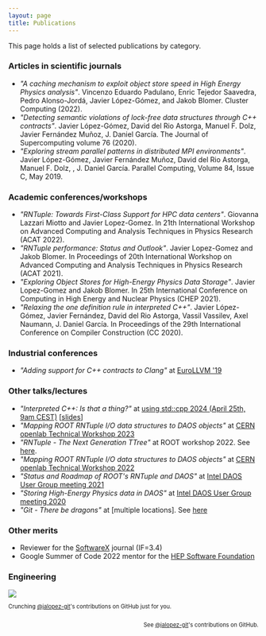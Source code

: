 ```yaml
---
layout: page
title: Publications
---
```


This page holds a list of selected publications by category.

### Articles in scientific journals
- _"A caching mechanism to exploit object store speed in High Energy Physics analysis"_.
Vincenzo Eduardo Padulano, Enric Tejedor Saavedra, Pedro Alonso-Jord&aacute;, Javier L&oacute;pez-G&oacute;mez, and Jakob Blomer.
Cluster Computing (2022).
- _"Detecting semantic violations of lock-free data structures through C++ contracts"_.
Javier L&oacute;pez-G&oacute;mez, David del Rio Astorga, Manuel F. Dolz, Javier Fern&aacute;ndez Mun&#771;oz, J. Daniel Garc&iacute;a.
The Journal of Supercomputing volume 76 (2020).
- _"Exploring stream parallel patterns in distributed MPI environments"_.
Javier L&oacute;pez-G&oacute;mez, Javier Fern&aacute;ndez Mun&#771;oz, David del Rio Astorga, Manuel F. Dolz, , J. Daniel Garc&iacute;a.
Parallel Computing, Volume 84, Issue C, May 2019.

### Academic conferences/workshops
- _"RNTuple: Towards First-Class Support for HPC data centers"_.
Giovanna Lazzari Miotto and Javier Lopez-Gomez.
In 21th International Workshop on Advanced Computing and Analysis Techniques in Physics Research (ACAT 2022).
- _"RNTuple performance: Status and Outlook"_.
Javier Lopez-Gomez and Jakob Blomer.
In Proceedings of 20th International Workshop on Advanced Computing and Analysis Techniques in Physics Research (ACAT 2021).
- _"Exploring Object Stores for High-Energy Physics Data Storage"_.
Javier Lopez-Gomez and Jakob Blomer.
In 25th International Conference on Computing in High Energy and Nuclear Physics (CHEP 2021).
- _"Relaxing the one definition rule in interpreted C++"_.
Javier L&oacute;pez-G&oacute;mez, Javier Fern&aacute;ndez, David del Rio Astorga, Vassil Vassilev, Axel Naumann, J. Daniel Garc&iacute;a.
In Proceedings of the 29th International Conference on Compiler Construction (CC 2020).

### Industrial conferences
- _"Adding support for C++ contracts to Clang"_ at [EuroLLVM '19](https://llvm.org/devmtg/2019-04/)

### Other talks/lectures
- _"Interpreted C++: Is that a thing?"_ at [using std::cpp 2024 (April 25th, 9am CEST)](https://usingstdcpp.org/)  [[slides](https://github.com/jalopezg-git/slides-using_stdcpp_2014/blob/master/main.pdf)]
- _"Mapping ROOT RNTuple I/O data structures to DAOS objects"_ at [CERN openlab Technical Workshop 2023](https://indico.cern.ch/event/1225408/contributions/5243848/)
- _"RNTuple - The Next Generation TTree"_ at ROOT workshop 2022.  See [here](https://indico.fnal.gov/event/23628/contributions/240607/).
- _"Mapping ROOT RNTuple I/O data structures to DAOS objects"_ at [CERN openlab Technical Workshop 2022](https://indico.cern.ch/event/1100904/contributions/4751987/)
- _"Status and Roadmap of ROOT's RNTuple and DAOS"_ at [Intel DAOS User Group meeting 2021](https://daosio.atlassian.net/wiki/spaces/DC/pages/11015454821/DUG21)
- _"Storing High-Energy Physics data in DAOS"_ at [Intel DAOS User Group meeting 2020](https://daosio.atlassian.net/wiki/spaces/DC/pages/4866835353/DUG20)
- _"Git - There be dragons"_ at [multiple locations].  See [here](https://github.com/jalopezg-git/Git_There-Be-Dragons)

### Other merits
- Reviewer for the [SoftwareX](https://www.sciencedirect.com/journal/softwarex) journal (IF=3.4)
- Google Summer of Code 2022 mentor for the [HEP Software Foundation](https://hepsoftwarefoundation.org/activities/gsoc.html)

### Engineering
<script crossorigin src="/public/js/github-calendar.min.js"></script>
<link rel="stylesheet" href="/public/css/github-calendar-responsive.css"/>

<div class="calendar">
    <img class="spinner" src="https://github.githubassets.com/images/spinners/octocat-spinner-128.gif"/><br/>
    <p class="spinner-text monospace" style="font-size: .7rem;">Crunching <a href="https://github.com/jalopezg-git" target="_blank">@jalopez-git</a>'s contributions on GitHub just for you.</p>
</div>
<script>
    GitHubCalendar(".calendar", "jalopezg-git", { responsive: true, global_stats: true });
</script>
<p style="font-size: .7rem; float: right;">See <a href="https://github.com/jalopezg-git" target="_blank">@jalopez-git</a>'s contributions on GitHub.</p>
